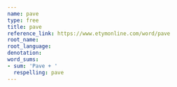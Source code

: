 ```yaml
---
name: pave
type: free
title: pave
reference_link: https://www.etymonline.com/word/pave
root_name: 
root_language: 
denotation: 
word_sums:
- sum: 'Pave + '
  respelling: pave
---
```

